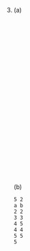 3.  (a)
    \
    \
    \
    \
    \
    \
    \
    \
    \
    \
    \
    \
    \
    \
    \
    \
    \
    \
    \
    \
    \
    \
    \
    \
    (b) 
        
        5 2
        a b
        2 2
        3 3
        4 5
        4 4
        5 5
        5